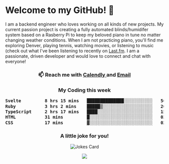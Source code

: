 <h1> Welcome to my GitHub! 👋 </h1>


  I am a backend engineer who loves working on all kinds of new projects. My current passion project is creating a fully automated blinds/humidifer system based on a Rasberry Pi to keep my beloved piano in tune no matter changing weather conditions. When I am not practicing piano, you'll find me exploring Denver, playing tennis, watching movies, or listening to music (check out what I've been listening to recently on [Last.fm](https://www.last.fm/user/mballa000). I am a passionate, driven developer and would love to connect and chat with everyone!

<h3 align = "center"> 📫 Reach me with <a href = "https://calendly.com/msbrandt00/30min"> Calendly </a> and <a href="mailto:msbrandt00@gmail.com">Email</a> 
 </h3>


 
<div align = "center"
[![Anurag's GitHub stats](https://github-readme-stats.vercel.app/api?username=mbrandt00)](https://github.com/anuraghazra/github-readme-stats)
          </div>
<h3 align="center">
  My Coding this week
<!--START_SECTION:waka-->

```txt
Svelte         8 hrs 15 mins   ██████████████░░░░░░░░░░░   56.49 %
Ruby           3 hrs 2 mins    █████▒░░░░░░░░░░░░░░░░░░░   20.83 %
TypeScript     2 hrs 17 mins   ████░░░░░░░░░░░░░░░░░░░░░   15.65 %
HTML           31 mins         █░░░░░░░░░░░░░░░░░░░░░░░░   03.63 %
CSS            17 mins         ▓░░░░░░░░░░░░░░░░░░░░░░░░   02.01 %
```

<!--END_SECTION:waka-->

### A little joke for you!

![Jokes Card](https://readme-jokes.vercel.app/api?hideBorder)

<a href="https://www.linkedin.com/in/mbrandt00/"><img src="https://img.shields.io/badge/linkedin-%230077B5.svg?&style=for-the-badge&logo=linkedin&logoColor=white" /></a>
